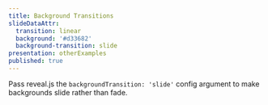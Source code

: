 ```yaml
---
title: Background Transitions
slideDataAttr:
  transition: linear
  background: '#d33682'
  background-transition: slide
presentation: otherExamples
published: true
---
```



Pass reveal.js the `backgroundTransition: 'slide'` config argument to make backgrounds slide rather than fade.
